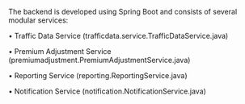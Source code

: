 The backend is developed using Spring Boot and consists of several modular services:

• Traffic Data Service (trafficdata.service.TrafficDataService.java)

• Premium Adjustment Service (premiumadjustment.PremiumAdjustmentService.java)

• Reporting Service (reporting.ReportingService.java)

• Notification Service (notification.NotificationService.java)
